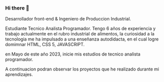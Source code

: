 ### Hi there 👋
Desarrollador front-end & Ingeniero de Produccion Industrial.

Estudiante Tecnico Analista Programador.
Tengo 6 años de experiencia y trabajo actualmente en el rubro industrial de alimentos, la curiosidad a la tecnologia me ha impulsado a una enseñanza autodidacta, en el cual logre domimnar HTML, CSS 5, JAVASCRIPT.

en Mayo de este año 2023, inicie mis estudios de tecnico analista programador.

A continuacion podran observar los proyectos que he realizado durante mi aprendizajes. 



<!--
**OnofreDavila/onofredavila** is a ✨ _special_ ✨ repository because its `README.md` (this file) appears on your GitHub profile.

Here are some ideas to get you started:

- 🔭 I’m currently working on ...
- 🌱 I’m currently learning ...
- 👯 I’m looking to collaborate on ...
- 🤔 I’m looking for help with ...
- 💬 Ask me about ...
- 📫 How to reach me: ...
- 😄 Pronouns: ...
- ⚡ Fun fact: ...
-->
